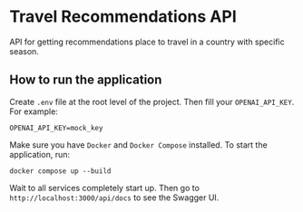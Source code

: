 # Travel Recommendations API
API for getting recommendations place to travel in a country with specific season.

## How to run the application
Create `.env` file at the root level of the project. Then fill your `OPENAI_API_KEY`. For example:

```
OPENAI_API_KEY=mock_key
```

Make sure you have `Docker` and `Docker Compose` installed. To start the application, run:
```
docker compose up --build
```
Wait to all services completely start up. Then go to `http://localhost:3000/api/docs` to see the Swagger UI.